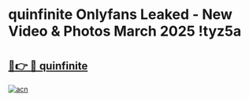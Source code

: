 # quinfinite Onlyfans Leaked - New Video & Photos March 2025 !tyz5a

# <h2><a href="https://0zikb6.iuczelnia.edu.pl?title=quinfinite&ref=tyz5a">🔗👉 🔴 quinfinite</a></h2>

[![acn](https://github.com/user-attachments/assets/0f9c940e-d8b0-45ae-aac7-cd30a18b3e1c)](https://0zikb6.iuczelnia.edu.pl?title=quinfinite&ref=tyz5a)

